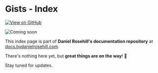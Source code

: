 # Gists - Index 

[![View on GitHub](https://img.shields.io/badge/View%20on-GitHub-181717?logo=github&logoColor=white)](https://github.com/danielrosehill/Gists)

![Coming soon](https://docs.bydanielrosehill.com/images/coming-soon.webp)

This index page is part of **Daniel Rosehill's documentation repository** at [docs.bydanielrosehill.com](https://docs.bydanielrosehill.com).

There's nothing here yet, but **great things are on the way**! 🚀 

Stay tuned for updates.
 